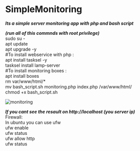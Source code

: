 # SimpleMonitoring
***Its a simple server monitoring app with php and bash script***



***(run all of this commnds with root privilege)*** <br />
sudo su - <br />
apt update <br />
apt upgrade -y <br />
#To install webservice with php :  <br />
apt install tasksel -y <br />
tasksel install lamp-server <br />
#To install monitoring boxes : <br />
apt install boxes <br />
rm var/www/html/* <br />
mv bash_script.sh monitoring.php index.php /var/www/html/ <br />
chmod +x bash_script.sh <br />

![monitoring](https://user-images.githubusercontent.com/20085529/163727358-adae0daf-89c4-4bd2-ae69-d0be2520f04d.jpg)


***If you cant see the resault on http://localhost (you server ip)*** <br />
Firewall: <br />
In ubuntu you can use ufw <br />
ufw enable <br />
ufw status <br />
ufw allow http <br />
ufw status <br />

